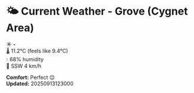 # 🌤️ Current Weather - Grove (Cygnet Area)

☀️ **-**  
🌡️ 11.2°C (feels like 9.4°C)  
💧 68% humidity  
💨 SSW 4 km/h  

**Comfort:** Perfect 😌  
**Updated:** 20250913123000
